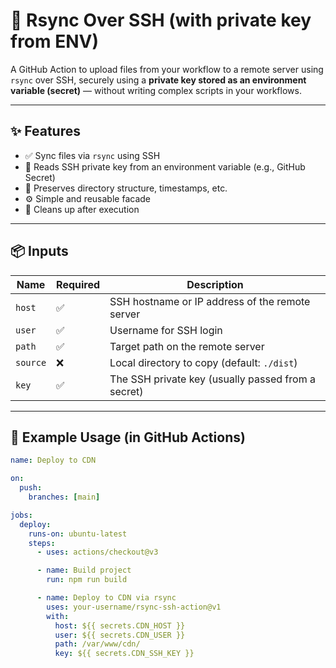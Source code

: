 # 🚀 Rsync Over SSH (with private key from ENV)

A GitHub Action to upload files from your workflow to a remote server using `rsync` over SSH, securely using a **private key stored as an environment variable (secret)** — without writing complex scripts in your workflows.

---

## ✨ Features

- ✅ Sync files via `rsync` using SSH
- 🔐 Reads SSH private key from an environment variable (e.g., GitHub Secret)
- 📁 Preserves directory structure, timestamps, etc.
- ⚙️ Simple and reusable facade
- 🧹 Cleans up after execution

---

## 📦 Inputs

| Name     | Required | Description                                           |
|----------|----------|-------------------------------------------------------|
| `host`   | ✅        | SSH hostname or IP address of the remote server       |
| `user`   | ✅        | Username for SSH login                                |
| `path`   | ✅        | Target path on the remote server                      |
| `source` | ❌        | Local directory to copy (default: `./dist`)           |
| `key`    | ✅        | The SSH private key (usually passed from a secret)    |

---

## 🚀 Example Usage (in GitHub Actions)

```yaml
name: Deploy to CDN

on:
  push:
    branches: [main]

jobs:
  deploy:
    runs-on: ubuntu-latest
    steps:
      - uses: actions/checkout@v3

      - name: Build project
        run: npm run build

      - name: Deploy to CDN via rsync
        uses: your-username/rsync-ssh-action@v1
        with:
          host: ${{ secrets.CDN_HOST }}
          user: ${{ secrets.CDN_USER }}
          path: /var/www/cdn/
          key: ${{ secrets.CDN_SSH_KEY }}
